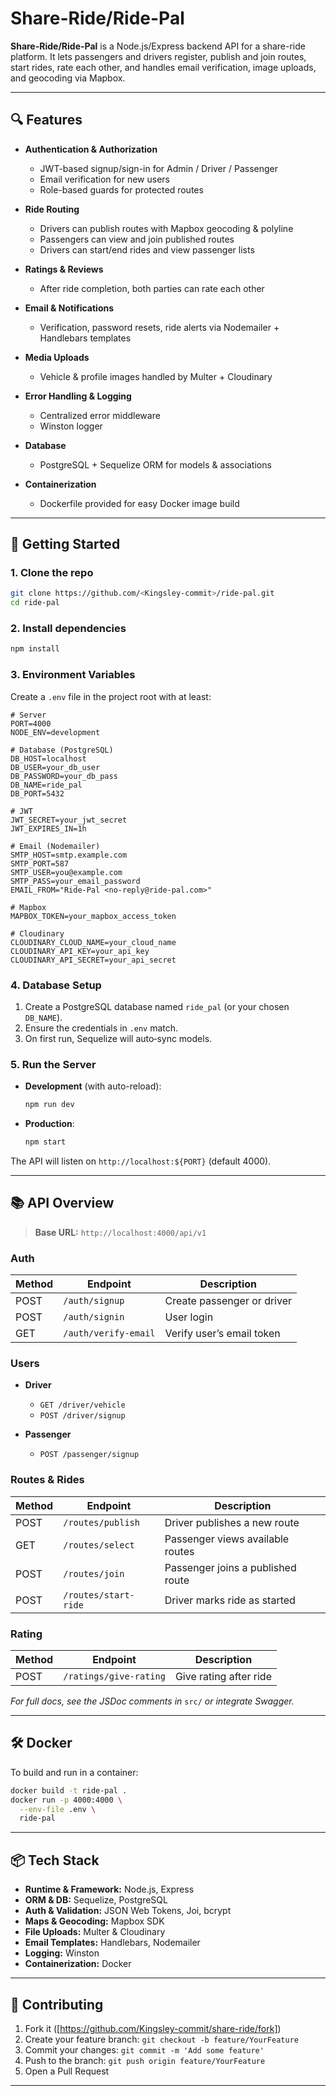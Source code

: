 # Share-Ride/Ride-Pal

**Share-Ride/Ride-Pal** is a Node.js/Express backend API for a share-ride platform. It lets passengers and drivers register, publish and join routes, start rides, rate each other, and handles email verification, image uploads, and geocoding via Mapbox.

---

## 🔍 Features

- **Authentication & Authorization**  
  - JWT-based signup/sign-in for Admin / Driver / Passenger  
  - Email verification for new users  
  - Role-based guards for protected routes

- **Ride Routing**  
  - Drivers can publish routes with Mapbox geocoding & polyline  
  - Passengers can view and join published routes  
  - Drivers can start/end rides and view passenger lists

- **Ratings & Reviews**  
  - After ride completion, both parties can rate each other

- **Email & Notifications**  
  - Verification, password resets, ride alerts via Nodemailer + Handlebars templates

- **Media Uploads**  
  - Vehicle & profile images handled by Multer + Cloudinary

- **Error Handling & Logging**  
  - Centralized error middleware  
  - Winston logger

- **Database**  
  - PostgreSQL + Sequelize ORM for models & associations

- **Containerization**  
  - Dockerfile provided for easy Docker image build

---

## 🚀 Getting Started

### 1. Clone the repo  
```bash
git clone https://github.com/<Kingsley-commit>/ride-pal.git
cd ride-pal
````

### 2. Install dependencies

```bash
npm install
```

### 3. Environment Variables

Create a `.env` file in the project root with at least:

```dotenv
# Server
PORT=4000
NODE_ENV=development

# Database (PostgreSQL)
DB_HOST=localhost
DB_USER=your_db_user
DB_PASSWORD=your_db_pass
DB_NAME=ride_pal
DB_PORT=5432

# JWT
JWT_SECRET=your_jwt_secret
JWT_EXPIRES_IN=1h

# Email (Nodemailer)
SMTP_HOST=smtp.example.com
SMTP_PORT=587
SMTP_USER=you@example.com
SMTP_PASS=your_email_password
EMAIL_FROM="Ride-Pal <no-reply@ride-pal.com>"

# Mapbox
MAPBOX_TOKEN=your_mapbox_access_token

# Cloudinary
CLOUDINARY_CLOUD_NAME=your_cloud_name
CLOUDINARY_API_KEY=your_api_key
CLOUDINARY_API_SECRET=your_api_secret
```

### 4. Database Setup

1. Create a PostgreSQL database named `ride_pal` (or your chosen `DB_NAME`).
2. Ensure the credentials in `.env` match.
3. On first run, Sequelize will auto‐sync models.

### 5. Run the Server

* **Development** (with auto-reload):

  ```bash
  npm run dev
  ```

* **Production**:

  ```bash
  npm start
  ```

The API will listen on `http://localhost:${PORT}` (default 4000).

---

## 📚 API Overview

> **Base URL:** `http://localhost:4000/api/v1`

### Auth

| Method | Endpoint             | Description                |
| ------ | -------------------- | -------------------------- |
| POST   | `/auth/signup`       | Create passenger or driver |
| POST   | `/auth/signin`       | User login                 |
| GET    | `/auth/verify-email` | Verify user’s email token  |

### Users

* **Driver**

  * `GET /driver/vehicle`
  * `POST /driver/signup`

* **Passenger**

  * `POST /passenger/signup`

### Routes & Rides

| Method | Endpoint             | Description                       |
| ------ | -------------------- | --------------------------------- |
| POST   | `/routes/publish`    | Driver publishes a new route      |
| GET    | `/routes/select`     | Passenger views available routes  |
| POST   | `/routes/join`       | Passenger joins a published route |
| POST   | `/routes/start-ride` | Driver marks ride as started      |

### Rating

| Method | Endpoint               | Description            |
| ------ | ---------------------- | ---------------------- |
| POST   | `/ratings/give-rating` | Give rating after ride |

*For full docs, see the JSDoc comments in* `src/` *or integrate Swagger.*

---

## 🛠️ Docker

To build and run in a container:

```bash
docker build -t ride-pal .
docker run -p 4000:4000 \
  --env-file .env \
  ride-pal
```

---

## 📦 Tech Stack

* **Runtime & Framework:** Node.js, Express
* **ORM & DB:** Sequelize, PostgreSQL
* **Auth & Validation:** JSON Web Tokens, Joi, bcrypt
* **Maps & Geocoding:** Mapbox SDK
* **File Uploads:** Multer & Cloudinary
* **Email Templates:** Handlebars, Nodemailer
* **Logging:** Winston
* **Containerization:** Docker

---

## 🤝 Contributing

1. Fork it ([https://github.com/Kingsley-commit/share-ride/fork])
2. Create your feature branch: `git checkout -b feature/YourFeature`
3. Commit your changes: `git commit -m 'Add some feature'`
4. Push to the branch: `git push origin feature/YourFeature`
5. Open a Pull Request

---
